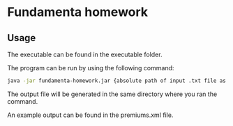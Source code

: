 # Fundamenta homework



## Usage
The executable can be found in the executable folder.

The program can be run by using the following command:

```bash
java -jar fundamenta-homework.jar {absolute path of input .txt file as java argument}
```

The output file will be generated in the same directory where you ran the command.

An example output can be found in the premiums.xml file.
